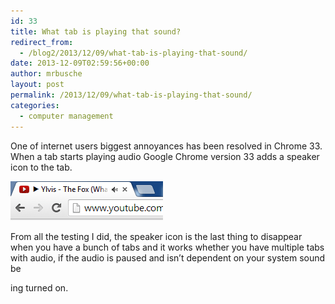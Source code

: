 ```yaml
---
id: 33
title: What tab is playing that sound?
redirect_from:
  - /blog2/2013/12/09/what-tab-is-playing-that-sound/
date: 2013-12-09T02:59:56+00:00
author: mrbusche
layout: post
permalink: /2013/12/09/what-tab-is-playing-that-sound/
categories:
  - computer management
---
```

One of internet users biggest annoyances has been resolved in Chrome 33. When a tab starts playing audio Google Chrome version 33 adds a speaker icon to the tab.

<img src="images/2015/05/sound.png" alt="sound" />

From all the testing I did, the speaker icon is the last thing to disappear when you have a bunch of tabs and it works whether you have multiple tabs with audio, if the audio is paused and isn&#8217;t dependent on your system sound be

ing turned on.